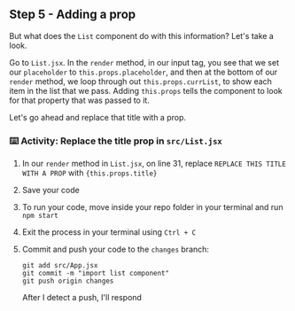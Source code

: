 ## Step 5 - Adding a prop

But what does the `List` component do with this information? Let's take a look. 

Go to `List.jsx`. In the `render` method, in our input tag, you see that we set our `placeholder` to `this.props.placeholder`, and then at the bottom of our `render` method, we loop through out `this.props.currList`, to show each item in the list that we pass. Adding `this.props` tells the component to look for that property that was passed to it.

Let's go ahead and replace that title with a prop. 

### :keyboard: Activity: Replace the title prop in `src/List.jsx`

1. In our `render` method in `List.jsx`, on line 31, replace `REPLACE THIS TITLE WITH A PROP` with `{this.props.title}`
2. Save your code
3. To run your code, move inside your repo folder in your terminal and run `npm start`
4. Exit the process in your terminal using `Ctrl + C`
5. Commit and push your code to the `changes` branch:
    ```
    git add src/App.jsx
    git commit -m "import list component"
    git push origin changes
    ```

    After I detect a push, I'll respond
